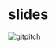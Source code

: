 # slides

[![gitpitch](https://gitpitch.com/assets/badge.svg)](https://gitpitch.com/tkoyama010/slides/continuum-mechanics#/)
